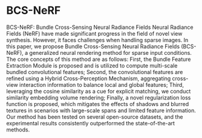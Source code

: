 # BCS-NeRF
BCS-NeRF: Bundle Cross-Sensing Neural Radiance Fields
Neural Radiance Fields (NeRF) have made significant progress in the field of novel view synthesis. However, it faces challenges when handling sparse images. In this paper, we propose Bundle Cross-Sensing Neural Radiance Fields (BCS-NeRF), a generalized neural rendering method for sparse input conditions. The core concepts of this method are as follows: First, the Bundle Feature Extraction Module is proposed and is utilized to compute multi-scale bundled convolutional features; Second, the convolutional features are refined using a Hybrid Cross-Perception Mechanism, aggregating cross-view interaction information to balance local and global features; Third, leveraging the cosine similarity as a cue for explicit matching, we conduct similarity embedding volume rendering; Finally, a novel regularization loss function is proposed, which mitigates the effects of shadows and blurred textures in scenarios with large-scale spans and limited feature information. Our method has been tested on several open-source datasets, and the experimental results consistently outperformed the state-of-the-art methods.
